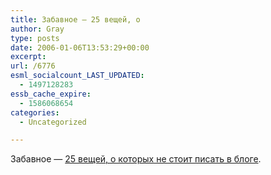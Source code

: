 ```yaml
---
title: Забавное — 25 вещей, о
author: Gray
type: posts
date: 2006-01-06T13:53:29+00:00
excerpt:
url: /6776
esml_socialcount_LAST_UPDATED:
  - 1497128283
essb_cache_expire:
  - 1586068654
categories:
  - Uncategorized

---
```








Забавное &#8212; <a href="http://www.wolf-howl.com/?p=47" target="_blank">25 вещей, о которых не стоит писать в блоге</a>.